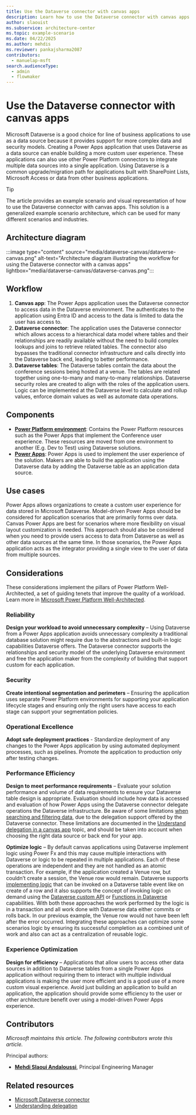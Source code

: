 ```yaml
---
title: ​​Use the Dataverse connector with canvas apps​ 
description: Learn how to use the Dataverse connector with canvas apps​ 
author: slaouist
ms.subservice: architecture-center
ms.topic: example-scenario
ms.date: 04/22/2025
ms.author: mehdis
ms.reviewer: pankajsharma2087
contributors: 
  - manuelap-msft
search.audienceType: 
  - admin
  - flowmaker
---
```


# ​​Use the Dataverse connector with canvas apps​ 

Microsoft Dataverse is a good choice for line of business applications to use as a data source because it provides support for more complex data and security models. Creating a Power Apps application that uses Dataverse as a data source can enable building a more custom user experience. These applications can also use other Power Platform connectors to integrate multiple data sources into a single application.  Using Dataverse is a common upgrade/migration path for applications built with SharePoint Lists, Microsoft Access or data from other business applications.

> [!TIP]
> The article provides an example scenario and visual representation of how to use the Dataverse connector with canvas apps. This solution is a generalized example scenario architecture, which can be used for many different scenarios and industries.

## Architecture diagram

:::image type="content" source="media/dataverse-canvas/dataverse-canvas.png" alt-text="Architecture diagram illustrating the workflow for using the Dataverse connector with a canvas apps" lightbox="media/dataverse-canvas/dataverse-canvas.png":::

## Workflow

1. **Canvas app**: The Power Apps application uses the Dataverse connector to access data in the Dataverse environment. The authenticates to the application using Entra ID and access to the data is limited to data the user has access to. 
1. **Dataverse connector**: The application uses the Dataverse connector which allows access to a hierarchical data model where tables and their relationships are readily available without the need to build complex lookups and joins to retrieve related tables. The connector also bypasses the traditional connector infrastructure and calls directly into the Dataverse back end, leading to better performance.
1.	**Dataverse tables**: The Dataverse tables contain the data about the conference sessions being hosted at a venue. The tables are related together using one-to-many and many-to-many relationships. Dataverse security roles are created to align with the roles of the application users. Logic can be implemented at the Dataverse level to calculate and rollup values, enforce domain values as well as automate data operations.

## Components

- **[Power Platform environment](/power-platform/admin/environments-overview)**: Contains the Power Platform resources such as the Power Apps that implement the Conference user experience. These resources are moved from one environment to another (E.g. Dev to Test) using Dataverse solutions.
- **[Power Apps](/power-apps/)**: Power Apps is used to implement the user experience of the solution. Makers are able to build the application using the Dataverse data by adding the Dataverse table as an application data source.  

## Use cases

Power Apps allows organizations to create a custom user experience for data stored in Microsoft Dataverse. Model-driven Power Apps should be considered for application scenarios that are primarily forms over data. Canvas Power Apps are best for scenarios where more flexibility on visual layout customization is needed. This approach should also be considered when you need to provide users access to data from Dataverse as well as other data sources at the same time. In those scenarios, the Power Apps application acts as the integrator providing a single view to the user of data from multiple sources.

## Considerations

These considerations implement the pillars of Power Platform Well-Architected, a set of guiding tenets that improve the quality of a workload. Learn more in [Microsoft Power Platform Well-Architected](/power-platform/well-architected/).

### Reliability

**Design your workload to avoid unnecessary complexity** – Using Dataverse from a Power Apps application avoids unnecessary complexity a traditional database solution might require due to the abstractions and built-in logic capabilities Dataverse offers. The Dataverse connector supports the relationships and security model of the underlying Dataverse environment and free the application maker from the complexity of building that support custom for each application. 

### Security

**Create intentional segmentation and perimeters** – Ensuring the application uses separate Power Platform environments for supporting your application lifecycle stages and ensuring only the right users have access to each stage can support your segmentation policies. 

### Operational Excellence

**Adopt safe deployment practices** - Standardize deployment of any changes to the Power Apps application by using automated deployment processes, such as pipelines. Promote the application to production only after testing changes. 

### Performance Efficiency

**Design to meet performance requirements** – Evaluate your solution performance and volume of data requirements to ensure your Dataverse table design is appropriate.  Evaluation should include how data is accessed and evaluation of how Power Apps using the Dataverse connector delegate operations the Dataverse infrastructure. Be aware of some limitations [when searching and filtering data](/power-apps/maker/canvas-apps/connections/connection-common-data-service#power-apps-delegable-functions-and-operations-for-dataverse), due to the delegation support offered by the Dataverse connector. These limitations are documented in the [Understand delegation in a canvas app](/powerapps/maker/canvas-apps/delegation-overview) topic, and should be taken into account when choosing the right data source or back end for your app.

**Optimize logic** – By default canvas applications using Dataverse implement logic using Power Fx and this may cause multiple interactions with Dataverse or logic to be repeated in multiple applications. Each of these operations are independent and they are not handled as an atomic transaction. For example, if the application created a Venue row, but couldn’t create a session, the Venue row would remain. Dataverse supports [implementing logic](/power-apps/developer/data-platform/write-plug-in?tabs=pluginbase) that can be invoked on a Dataverse table event like on create of a row and it also supports the concept of invoking logic on demand using the [Dataverse custom API](/power-apps/developer/data-platform/custom-api) or [Functions in Dataverse](/power-apps/maker/data-platform/functions-overview) capabilities. With both these approaches the work performed by the logic is in a transaction and all work done with Dataverse data either commits or rolls back. In our previous example, the Venue row would not have been left after the error occurred. Integrating these approaches can optimize some scenarios logic by ensuring its successful completion as a combined unit of work and also can act as a centralization of reusable logic.

### Experience Optimization

**Design for efficiency** – Applications that allow users to access  other data sources in addition to Dataverse tables from a single Power Apps application without requiring them to interact with multiple individual applications is making the user more efficient and is a good use of a more custom visual experience. Avoid just building an application to build an application, the application should provide some efficiency to the user or other architecture benefit over using a model-driven Power Apps experience.

## Contributors

_Microsoft maintains this article. The following contributors wrote this article._

Principal authors:

- **[Mehdi Slaoui Andaloussi](https://www.linkedin.com/in/mehdi-slaoui-andaloussi-7450772/)**, Principal Engineering Manager

## Related resources

- [Microsoft Dataverse connector](/connectors/commondataserviceforapps/)
- [Understanding delegation](/power-apps/maker/canvas-apps/delegation-overview)
